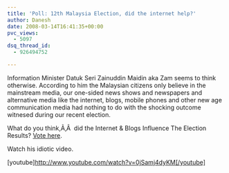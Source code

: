 ```yaml
---
title: 'Poll: 12th Malaysia Election, did the internet help?'
author: Danesh
date: 2008-03-14T16:41:35+00:00
pvc_views:
  - 5097
dsq_thread_id:
  - 926494752

---
```

Information Minister Datuk Seri Zainuddin Maidin aka Zam seems to think otherwise. According to him the Malaysian citizens only believe in the mainstream media, our one-sided news shows and newspapers and alternative media like the internet, blogs, mobile phones and other new age communication media had nothing to do with the shocking outcome witnesed during our recent election.

What do you think,Ã‚Â  did the Internet & Blogs Influence The Election Results? [Vote here][1].

Watch his idiotic video.

[youtube]http://www.youtube.com/watch?v=0jSamj4dyKM[/youtube]

 [1]: http://politickler.com/
